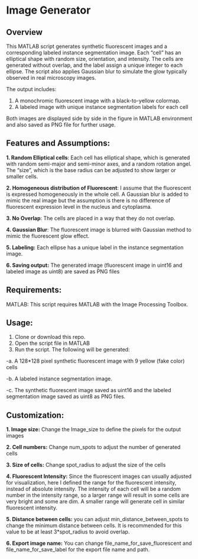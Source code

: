 # Image Generator
## Overview

This MATLAB script generates synthetic fluorescent images and a corresponding labeled instance segmentation image. Each “cell” has an elliptical shape with random size, orientation, and intensity. The cells are generated without overlap, and the label assign a unique integer to each ellipse. The script also applies Gaussian blur to simulate the glow typically observed in real microscopy images.

The output includes:
1. A monochromic fluorescent image with a black-to-yellow colormap.
2. A labeled image with unique instance segmentation labels for each cell

Both images are displayed side by side in the figure in MATLAB environment and also saved as PNG file for further usage.

## Features and Assumptions:

**1. Random Elliptical cells**: Each cell has elliptical shape, which is generated with random semi-major and semi-minor axes, and a random rotation angel. The “size”, which is the base radius can be adjusted to show larger or smaller cells. 

**2. Homogeneous distribution of Fluorescent**: I assume that the fluorescent is expressed homogeneously in the whole cell. A Gaussian blur is added to mimic the real image but the assumption is there is no difference of fluorescent expression level in the nucleus and cytoplasma.

**3. No Overlap**: The cells are placed in a way that they do not overlap.

**4. Gaussian Blur**: The fluorescent image is blurred with Gaussian method to mimic the fluorescent glow effect.

**5. Labeling:** Each ellipse has a unique label in the instance segmentation image.

**6. Saving output:** The generated image (fluorescent image in uint16 and labeled image as uint8) are saved as PNG files

## Requirements:
MATLAB: This script requires MATLAB with the Image Processing Toolbox.

## Usage:
1.	Clone or download this repo.
2.	Open the script file in MATLAB
3.	Run the script. The following will be generated:

  -a.	A 128*128 pixel synthetic fluorescent image with 9 yellow (fake color) cells
  
  -b.	A labeled instance segmentation image.
  
  -c.	The synthetic fluorescent image saved as uint16 and the labeled segmentation image saved as uint8 as PNG files.
## Customization:
**1.	Image size:** Change the Image_size to define the pixels for the output images

**2.	Cell numbers:** Change num_spots to adjust the number of generated cells

**3.	Size of cells:** Change spot_radius to adjust the size of the cells

**4.	Fluorescent Intensity:** Since the fluorescent images can usually adjusted for visualization, here I defined the range for the fluorescent intensity, instead of absolute intensity. The intensity of each cell will be a random number in the intensity range, so a larger range will result in some cells are very bright and some are dim. A smaller range will generate cell in similar fluorescent intensity.

**5.	Distance between cells:** you can adjust min_distance_between_spots to change the minimum distance between cells. It is recommended for this value to be at least 3*spot_radius to avoid overlap.

**6.	Export image name:** You can change file_name_for_save_fluorescent and file_name_for_save_label for the export file name and path. 

